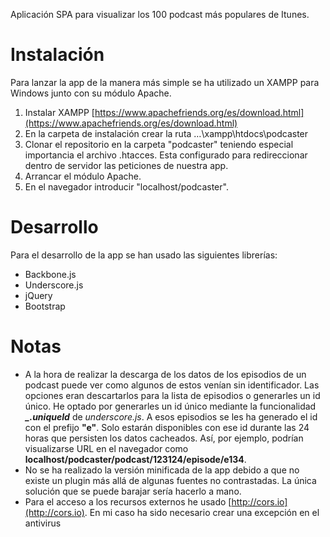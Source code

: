 Aplicación SPA para visualizar los 100 podcast más populares de Itunes.

# Instalación

Para lanzar la app de la manera más simple se ha utilizado un XAMPP para Windows junto con su módulo Apache.

1. Instalar XAMPP [https://www.apachefriends.org/es/download.html](https://www.apachefriends.org/es/download.html)
2. En la carpeta de instalación crear la ruta …\xampp\htdocs\podcaster
3. Clonar el repositorio en la carpeta &quot;podcaster&quot; teniendo especial importancia el archivo .htacces. Esta configurado para redireccionar dentro de servidor las peticiones de nuestra app.
4. Arrancar el módulo Apache.
5. En el navegador introducir &quot;localhost/podcaster&quot;.

# Desarrollo

Para el desarrollo de la app se han usado las siguientes librerías:

- Backbone.js
- Underscore.js
- jQuery
- Bootstrap

# Notas

- A la hora de realizar la descarga de los datos de los episodios de un podcast puede ver como algunos de estos venían sin identificador. Las opciones eran descartarlos para la lista de episodios o generarles un id único. He optado por generarles un id único mediante la funcionalidad ***_.uniqueId*** de *underscore.js*. A esos episodios se les ha generado el id con el prefijo **"e"**. Solo estarán disponibles con ese id durante las 24 horas que persisten los datos cacheados. Así, por ejemplo, podrían visualizarse URL en el navegador como **localhost/podcaster/podcast/123124/episode/e134**.
- No se ha realizado la versión minificada de la app debido a que no existe un plugin más allá de algunas fuentes no contrastadas. La única solución que se puede barajar sería hacerlo a mano.
- Para el acceso a los recursos externos he usado [http://cors.io](http://cors.io). En mi caso ha sido necesario crear una excepción en el antivirus
